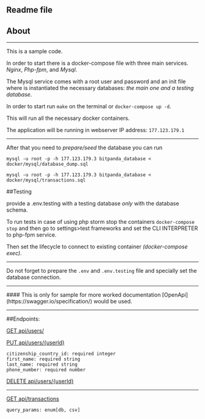 
## Readme file
## About
<hr>

This is a sample code.

In order to start there is a docker-compose file with three main services. _Nginx_, _Php-fpm_, and _Mysql_.

The Mysql service comes with a root user and password and an init file where is 
instantiated the necessary databases: _the main one and a testing database_.

In order to start run `make` on the terminal or `docker-compose up -d`.

This will run all the necessary docker containers.

The application will be running in webserver IP address: `177.123.179.1`

<hr>

After that you need to _prepare/seed_ the database you can run

`mysql -u root -p -h 177.123.179.3 bitpanda_database < docker/mysql/database_dump.sql`

`mysql -u root -p -h 177.123.179.3 bitpanda_database < docker/mysql/transactions.sql`

##Testing

provide a .env.testing
with a testing database _only_ with the database schema.

To run tests in case of using php storm stop the containers `docker-compose stop` and then go to settings>test frameworks and set the CLI INTERPRETER to php-fpm service.

Then set the lifecycle to connect to existing container _(docker-compose exec)_.

<hr>


Do not forget to prepare the `.env` and `.env.testing` file and specially set the database connection.

<hr>
#### This is only for sample for more worked documentation [OpenApi](https://swagger.io/specification/) would be used.
<hr>

##Endpoints:


[GET api/users/](http://177.123.179.1/api/users)

[PUT api/users/{userId}]()
    
    citizenship_country_id: required integer
    first_name: required string
    last_name: required string
    phone_number: required number

[DELETE api/users/{userId}]()

<hr> 

[GET api/transactions](http://177.123.179.1/api/transactions?source=csv)
    
    query_params: enum[db, csv]
